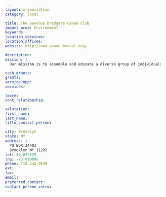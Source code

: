```yaml
---
layout: organization
category: local

title: The Gowanus Dredgers Canoe Club
impact_area: Environment
keywords: 
location_services: 
location_offices: 
website: http://www.gowanuscanal.org/

description: 
mission: |
  Our mission is to assemble and educate a diverse group of individuals, businesses and organizations to improve the Gowanus waterfront in Brooklyn and foster awreness of issues affecting the New York-New Jersey harbor. The Gowanus Dredgers Canoe Club intends to contribute to transforming a dilapidated, historically significant estuary into a self-sustaining, environmentally friendly and healthy waterfront to be enjoyed and treasured by current and future generations.

cash_grants: 
grants: 
service_opp: 
services: 

learn: 
cont_relationship: 

salutation: 
first_name: 
last_name: 
title_contact_person: 

city: Brooklyn
state: NY
address: |
  PO BOX 24403  
  Brooklyn NY 11202
lat: 40.692529
lng: -73.990996
phone: 718-243-0849
ext: 
fax: 
email: 
preferred_contact: 
contact_person_intro: 
---
```

